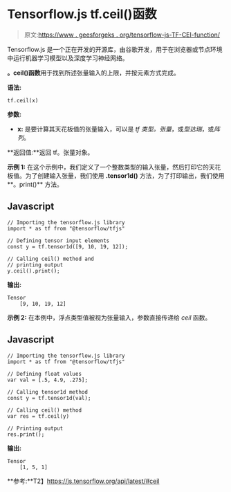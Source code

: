 # Tensorflow.js tf.ceil()函数

> 原文:[https://www . geesforgeks . org/tensorflow-js-TF-CEI-function/](https://www.geeksforgeeks.org/tensorflow-js-tf-ceil-function/)

Tensorflow.js 是一个正在开发的开源库，由谷歌开发，用于在浏览器或节点环境中运行机器学习模型以及深度学习神经网络。

**。ceil()函数**用于找到所述张量输入的上限，并按元素方式完成。

**语法:**

```
tf.ceil(x)
```

**参数:**

*   **x:** 是要计算其天花板值的张量输入，可以是 *tf 类型。张量*，或*型达瑞*，或*阵列*。

**返回值:**返回 tf。张量对象。

**示例 1:** 在这个示例中，我们定义了一个整数类型的输入张量，然后打印它的天花板值。为了创建输入张量，我们使用 **.tensor1d()** 方法，为了打印输出，我们使用**。print()** 方法。

## Javascript

```
// Importing the tensorflow.js library
import * as tf from "@tensorflow/tfjs"

// Defining tensor input elements
const y = tf.tensor1d([9, 10, 19, 12]);

// Calling ceil() method and
// printing output
y.ceil().print();
```

**输出:**

```
Tensor
    [9, 10, 19, 12]
```

**示例 2:** 在本例中，浮点类型值被视为张量输入，参数直接传递给 *ceil* 函数。

## Javascript

```
// Importing the tensorflow.js library 
import * as tf from "@tensorflow/tfjs"

// Defining float values
var val = [.5, 4.9, .275];

// Calling tensor1d method
const y = tf.tensor1d(val);

// Calling ceil() method
var res = tf.ceil(y)

// Printing output
res.print();
```

**输出:**

```
Tensor
    [1, 5, 1]
```

**参考:**T2】https://js.tensorflow.org/api/latest/#ceil